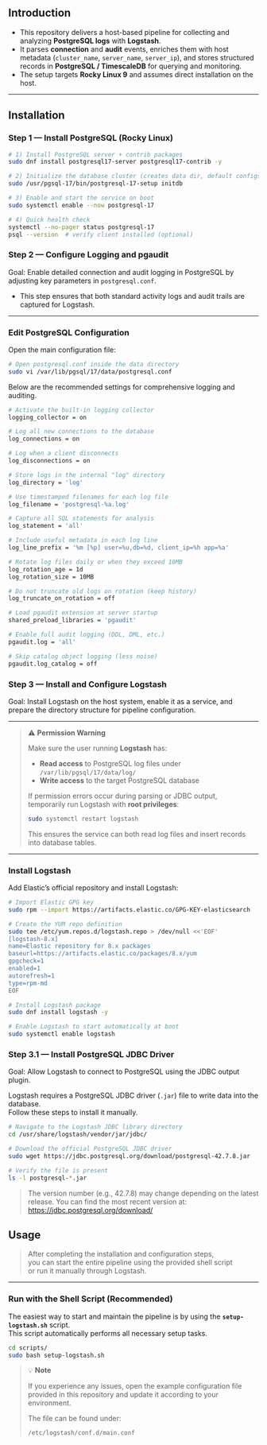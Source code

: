 ## Introduction

- This repository delivers a host-based pipeline for collecting and analyzing **PostgreSQL logs** with **Logstash**.  
- It parses **connection** and **audit** events, enriches them with host metadata (`cluster_name`, `server_name`, `server_ip`), and stores structured records in **PostgreSQL / TimescaleDB** for querying and monitoring.  
- The setup targets **Rocky Linux 9** and assumes direct installation on the host.

---
## Installation
### Step 1 — Install PostgreSQL (Rocky Linux)

```bash
# 1) Install PostgreSQL server + contrib packages
sudo dnf install postgresql17-server postgresql17-contrib -y

# 2) Initialize the database cluster (creates data dir, default configs)
sudo /usr/pgsql-17/bin/postgresql-17-setup initdb

# 3) Enable and start the service on boot
sudo systemctl enable --now postgresql-17

# 4) Quick health check
systemctl --no-pager status postgresql-17
psql --version  # verify client installed (optional)
```
### Step 2 — Configure Logging and pgaudit
Goal: Enable detailed connection and audit logging in PostgreSQL by adjusting key parameters in `postgresql.conf`.  
- This step ensures that both standard activity logs and audit trails are captured for Logstash.
---
### Edit PostgreSQL Configuration

Open the main configuration file:

```bash
# Open postgresql.conf inside the data directory
sudo vi /var/lib/pgsql/17/data/postgresql.conf
```
Below are the recommended settings for comprehensive logging and auditing.
```bash
# Activate the built-in logging collector
logging_collector = on

# Log all new connections to the database
log_connections = on

# Log when a client disconnects
log_disconnections = on

# Store logs in the internal "log" directory
log_directory = 'log'

# Use timestamped filenames for each log file
log_filename = 'postgresql-%a.log'

# Capture all SQL statements for analysis
log_statement = 'all'

# Include useful metadata in each log line
log_line_prefix = '%m [%p] user=%u,db=%d, client_ip=%h app=%a'

# Rotate log files daily or when they exceed 10MB
log_rotation_age = 1d
log_rotation_size = 10MB

# Do not truncate old logs on rotation (keep history)
log_truncate_on_rotation = off

# Load pgaudit extension at server startup
shared_preload_libraries = 'pgaudit'

# Enable full audit logging (DDL, DML, etc.)
pgaudit.log = 'all'

# Skip catalog object logging (less noise)
pgaudit.log_catalog = off
```

### Step 3 — Install and Configure Logstash
Goal: Install Logstash on the host system, enable it as a service, and prepare the directory structure for pipeline configuration.

---
> ⚠️ **Permission Warning**
>
> Make sure the user running **Logstash** has:
> - **Read access** to PostgreSQL log files under `/var/lib/pgsql/17/data/log/`
> - **Write access** to the target PostgreSQL database  
>
> If permission errors occur during parsing or JDBC output,  
> temporarily run Logstash with **root privileges**:
>
> ```bash
> sudo systemctl restart logstash
> ```
>
> This ensures the service can both read log files and insert records into database tables.
---
### Install Logstash

Add Elastic’s official repository and install Logstash:

```bash
# Import Elastic GPG key
sudo rpm --import https://artifacts.elastic.co/GPG-KEY-elasticsearch

# Create the YUM repo definition
sudo tee /etc/yum.repos.d/logstash.repo > /dev/null <<'EOF'
[logstash-8.x]
name=Elastic repository for 8.x packages
baseurl=https://artifacts.elastic.co/packages/8.x/yum
gpgcheck=1
enabled=1
autorefresh=1
type=rpm-md
EOF

# Install Logstash package
sudo dnf install logstash -y

# Enable Logstash to start automatically at boot
sudo systemctl enable logstash
```
### Step 3.1 — Install PostgreSQL JDBC Driver

Goal: Allow Logstash to connect to PostgreSQL using the JDBC output plugin.

Logstash requires a PostgreSQL JDBC driver (`.jar`) file to write data into the database.  
Follow these steps to install it manually.

```bash
# Navigate to the Logstash JDBC library directory
cd /usr/share/logstash/vendor/jar/jdbc/

# Download the official PostgreSQL JDBC driver
sudo wget https://jdbc.postgresql.org/download/postgresql-42.7.8.jar

# Verify the file is present
ls -l postgresql-*.jar
```
> The version number (e.g., 42.7.8) may change depending on the latest release.
> You can find the most recent version at:
> https://jdbc.postgresql.org/download/

## Usage

> After completing the installation and configuration steps,  
> you can start the entire pipeline using the provided shell script  
> or run it manually through Logstash.

---

### Run with the Shell Script (Recommended)

The easiest way to start and maintain the pipeline is by using the **`setup-logstash.sh`** script.  
This script automatically performs all necessary setup tasks.

```bash
cd scripts/
sudo bash setup-logstash.sh
```
> 💡 **Note**
>
> If you experience any issues, open the example configuration file  
> provided in this repository and update it according to your environment.
>
> The file can be found under:
> ```
> /etc/logstash/conf.d/main.conf
> ```

